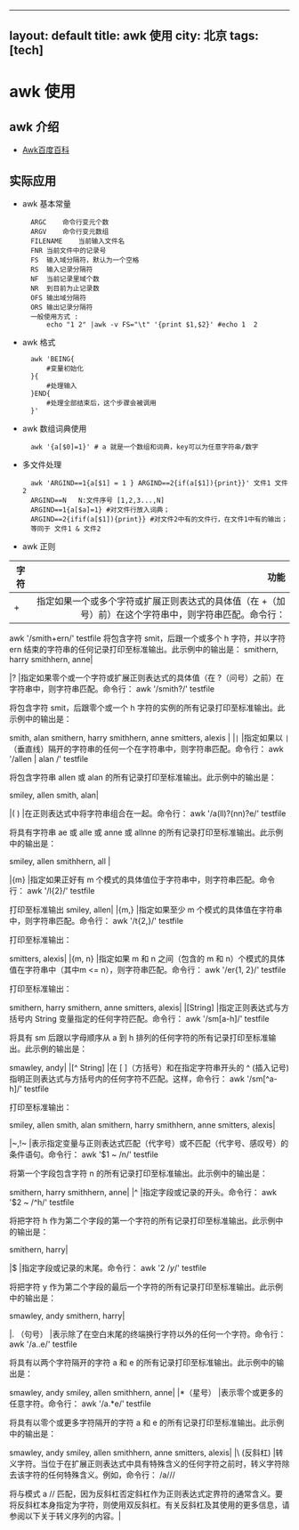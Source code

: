 ---------
layout: default
title: awk 使用
city: 北京
tags: [tech]
----------

awk  使用
====================

awk 介绍
-------------
+ [Awk百度百科](http://baike.baidu.com/link?url=LZmS-TjAl14D0oxH3xt8ByXJqBi0cMfYVzNU1I_lJZFD4IvB-xpCQ6zo0ndW7ezkGymJ_mQm0O2pHzFbKpM6n_)


实际应用
---------------
+ awk 基本常量
    
        ARGC    命令行变元个数 
        ARGV    命令行变元数组 
        FILENAME    当前输入文件名 
        FNR 当前文件中的记录号 
        FS  输入域分隔符，默认为一个空格 
        RS  输入记录分隔符 
        NF  当前记录里域个数 
        NR  到目前为止记录数 
        OFS 输出域分隔符 
        ORS 输出记录分隔符 
        一般使用方式 :
            echo "1 2" |awk -v FS="\t" '{print $1,$2}' #echo 1  2

+ awk 格式
        
        awk 'BEING{
            #变量初始化
        }{
            #处理输入
        }END{
            #处理全部结束后，这个步骤会被调用
        }'

+ awk 数组词典使用

        awk '{a[$0]=1}' # a 就是一个数组和词典，key可以为任意字符串/数字


+ 多文件处理

        awk 'ARGIND==1{a[$1] = 1 } ARGIND==2{if(a[$1]){print}}' 文件1 文件2  
        ARGIND==N   N:文件序号 [1,2,3...,N]
        ARGIND==1{a[$a]=1} #对文件行放入词典；
        ARGIND==2{ifif(a[$1]){print}} #对文件2中有的文件行，在文件1中有的输出；
        等同于 文件1 & 文件2 

+ awk 正则

| 字符 | 功能|
| ------------- |-----------------------------:|
|+              |指定如果一个或多个字符或扩展正则表达式的具体值（在 +（加号）前）在这个字符串中，则字符串匹配。命令行：
awk '/smith+ern/' testfile
将包含字符 smit，后跟一个或多个 h 字符，并以字符 ern 结束的字符串的任何记录打印至标准输出。此示例中的输出是：
smithern, harry smithhern, anne|

|?   |指定如果零个或一个字符或扩展正则表达式的具体值（在 ?（问号）之前）在字符串中，则字符串匹配。命令行：
awk '/smith?/' testfile

将包含字符 smit，后跟零个或一个 h 字符的实例的所有记录打印至标准输出。此示例中的输出是：

smith, alan smithern, harry smithhern, anne smitters, alexis
|
|`|`            |指定如果以 `|`（垂直线）隔开的字符串的任何一个在字符串中，则字符串匹配。命令行：
awk '/allen | alan /' testfile

将包含字符串 allen 或 alan 的所有记录打印至标准输出。此示例中的输出是：

smiley, allen smith, alan|

|( )            |在正则表达式中将字符串组合在一起。命令行：
awk '/a(ll)?(nn)?e/' testfile

将具有字符串 ae 或 alle 或 anne 或 allnne 的所有记录打印至标准输出。此示例中的输出是：

smiley, allen smithhern, all |

|{m}            |指定如果正好有 m 个模式的具体值位于字符串中，则字符串匹配。命令行：
awk '/l{2}/' testfile

打印至标准输出
    smiley, allen|
|{m,}           |指定如果至少 m 个模式的具体值在字符串中，则字符串匹配。命令行：
awk '/t{2,}/' testfile

打印至标准输出：

smitters, alexis|
|{m, n}         |指定如果 m 和 n 之间（包含的 m 和 n）个模式的具体值在字符串中（其中m <= n），则字符串匹配。命令行：
awk '/er{1, 2}/' testfile

打印至标准输出：

smithern, harry smithern, anne smitters, alexis|
|[String]       |指定正则表达式与方括号内 String 变量指定的任何字符匹配。命令行：
awk '/sm[a-h]/' testfile

将具有 sm 后跟以字母顺序从 a 到 h 排列的任何字符的所有记录打印至标准输出。此示例的输出是：

smawley, andy|
|[^ String]     |在 [ ]（方括号）和在指定字符串开头的 ^ (插入记号) 指明正则表达式与方括号内的任何字符不匹配。这样，命令行：
awk '/sm[^a-h]/' testfile

打印至标准输出：

smiley, allen smith, alan smithern, harry smithhern, anne smitters, alexis|

|~,!~       |表示指定变量与正则表达式匹配（代字号）或不匹配（代字号、感叹号）的条件语句。命令行：
awk '$1 ~ /n/' testfile

将第一个字段包含字符 n 的所有记录打印至标准输出。此示例中的输出是：

smithern, harry smithhern, anne|
|^          |指定字段或记录的开头。命令行：
awk '$2 ~ /^h/' testfile

将把字符 h 作为第二个字段的第一个字符的所有记录打印至标准输出。此示例中的输出是：

smithern, harry|

|$              |指定字段或记录的末尾。命令行：
awk '$2 ~ /y$/' testfile

将把字符 y 作为第二个字段的最后一个字符的所有记录打印至标准输出。此示例中的输出是：

smawley, andy smithern, harry|

|. （句号）     |表示除了在空白末尾的终端换行字符以外的任何一个字符。命令行：
awk '/a..e/' testfile

将具有以两个字符隔开的字符 a 和 e 的所有记录打印至标准输出。此示例中的输出是：

smawley, andy smiley, allen smithhern, anne|
|*（星号）      |表示零个或更多的任意字符。命令行：
awk '/a.*e/' testfile

将具有以零个或更多字符隔开的字符 a 和 e 的所有记录打印至标准输出。此示例中的输出是：

smawley, andy smiley, allen smithhern, anne smitters, alexis|
|\ (反斜杠)        |转义字符。当位于在扩展正则表达式中具有特殊含义的任何字符之前时，转义字符除去该字符的任何特殊含义。例如，命令行：
/a\/\//

将与模式 a // 匹配，因为反斜杠否定斜杠作为正则表达式定界符的通常含义。要将反斜杠本身指定为字符，则使用双反斜杠。有关反斜杠及其使用的更多信息，请参阅以下关于转义序列的内容。|



    

